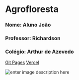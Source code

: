 # Agrofloresta
### Nome: Aluno João
### Professor: Richardson 
### Colégio: Arthur de Azevedo
[Git Pages](rischawarski.github.io/Agrinho_2024/)
[Vercel](https://agrofloresta-agrinho-2024.vercel.app/)

![enter image description here](https://www.sistemafaep.org.br/wp-content/uploads/2021/07/agrinho_500x1280-2.jpg)
